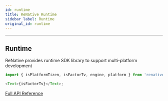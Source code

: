 ```yaml
---
id: runtime
title: ReNative Runtime
sidebar_label: Runtime
original_id: runtime
---
```


<!-- <img className="header-image" src="https://renative.org/img/ic_runtime.png" width="50" height="50" /> -->

---
## Runtime

ReNative provides runtime SDK library to support multi-platform development

```js
import { isPlatformTizen, isFactorTv, engine, platform } from 'renative';

<Text>{isFactorTv}</Text>;
```

[Full API Reference](../api/node/renative/index.md)
